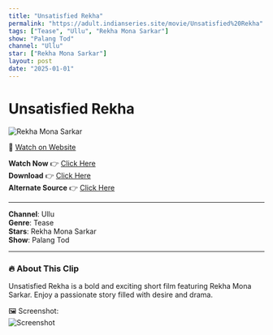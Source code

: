 ```yaml
---
title: "Unsatisfied Rekha"
permalink: "https://adult.indianseries.site/movie/Unsatisfied%20Rekha"
tags: ["Tease", "Ullu", "Rekha Mona Sarkar"]
show: "Palang Tod"
channel: "Ullu"
star: ["Rekha Mona Sarkar"]
layout: post
date: "2025-01-01"
---
```


# Unsatisfied Rekha

![Rekha Mona Sarkar](https://shorts.desisins.com/wp-content/uploads/2024/05/Rekha-Mona-Sarkar-DesiSins.com_.jpg)

🔗 [Watch on Website](https://adult.indianseries.site/movie/Unsatisfied%20Rekha)

**Watch Now** 👉 [Click Here](https://adult.indianseries.site/movie/Unsatisfied%20Rekha)  
**Download** 👉 [Click Here](https://adult.indianseries.site/movie/Unsatisfied%20Rekha)  
**Alternate Source** 👉 [Click Here](https://adult.indianseries.site/movie/Unsatisfied%20Rekha)

---

**Channel**: Ullu  
**Genre**: Tease  
**Stars**: Rekha Mona Sarkar  
**Show**: Palang Tod

---

### 🔥 About This Clip

Unsatisfied Rekha is a bold and exciting short film featuring Rekha Mona Sarkar. Enjoy a passionate story filled with desire and drama.
 
🖼️ Screenshot:  
![Screenshot](https://shorts.desisins.com/wp-content/uploads/2024/05/Rekha-Mona-Sarkar-DesiSins.com_.jpg)
